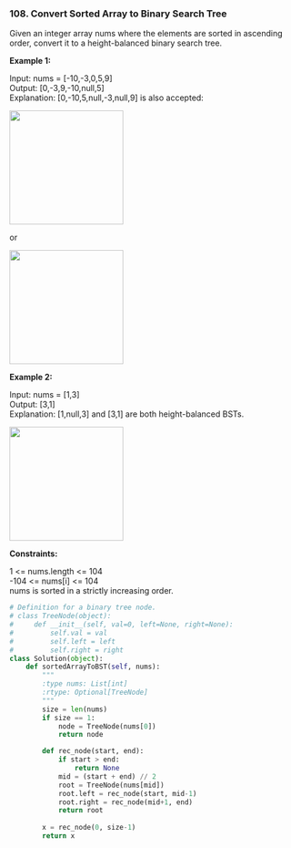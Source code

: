 ### 108. Convert Sorted Array to Binary Search Tree

Given an integer array nums where the elements are sorted in ascending order, convert it to a height-balanced binary search tree.

**Example 1:**

Input: nums = [-10,-3,0,5,9]  
Output: [0,-3,9,-10,null,5]  
Explanation: [0,-10,5,null,-3,null,9] is also accepted:  

<img src="https://assets.leetcode.com/uploads/2021/02/18/btree1.jpg" width="200">

or

<img src="https://assets.leetcode.com/uploads/2021/02/18/btree2.jpg" width="200">

**Example 2:**

Input: nums = [1,3]  
Output: [3,1]  
Explanation: [1,null,3] and [3,1] are both height-balanced BSTs.  

<img src="https://assets.leetcode.com/uploads/2021/02/18/btree.jpg" width="200">

**Constraints:**

1 <= nums.length <= 104  
-104 <= nums[i] <= 104  
nums is sorted in a strictly increasing order.

```python
# Definition for a binary tree node.
# class TreeNode(object):
#     def __init__(self, val=0, left=None, right=None):
#         self.val = val
#         self.left = left
#         self.right = right
class Solution(object):
    def sortedArrayToBST(self, nums):
        """
        :type nums: List[int]
        :rtype: Optional[TreeNode]
        """
        size = len(nums)
        if size == 1:
            node = TreeNode(nums[0])
            return node

        def rec_node(start, end):
            if start > end:
                return None
            mid = (start + end) // 2
            root = TreeNode(nums[mid])
            root.left = rec_node(start, mid-1)
            root.right = rec_node(mid+1, end)
            return root
            
        x = rec_node(0, size-1)
        return x
```